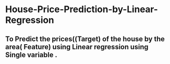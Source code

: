 # House-Price-Prediction-by-Linear-Regression
## To Predict the prices((Target) of the house by the area( Feature) using Linear regression using Single variable .

